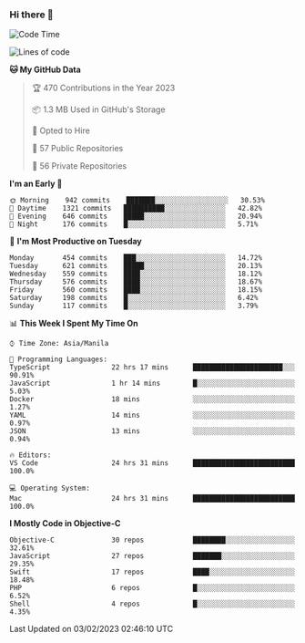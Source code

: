 ### Hi there 👋

<!--START_SECTION:waka-->
![Code Time](http://img.shields.io/badge/Code%20Time-3%2C599%20hrs%2057%20mins-blue)

![Lines of code](https://img.shields.io/badge/From%20Hello%20World%20I%27ve%20Written-2%20Million%20lines%20of%20code-blue)

**🐱 My GitHub Data** 

> 🏆 470 Contributions in the Year 2023
 > 
> 📦 1.3 MB Used in GitHub's Storage 
 > 
> 💼 Opted to Hire
 > 
> 📜 57 Public Repositories 
 > 
> 🔑 56 Private Repositories  
 > 
**I'm an Early 🐤** 

```text
🌞 Morning    942 commits    ███████░░░░░░░░░░░░░░░░░░   30.53% 
🌆 Daytime    1321 commits   ██████████░░░░░░░░░░░░░░░   42.82% 
🌃 Evening    646 commits    █████░░░░░░░░░░░░░░░░░░░░   20.94% 
🌙 Night      176 commits    █░░░░░░░░░░░░░░░░░░░░░░░░   5.71%

```
📅 **I'm Most Productive on Tuesday** 

```text
Monday       454 commits    ███░░░░░░░░░░░░░░░░░░░░░░   14.72% 
Tuesday      621 commits    █████░░░░░░░░░░░░░░░░░░░░   20.13% 
Wednesday    559 commits    ████░░░░░░░░░░░░░░░░░░░░░   18.12% 
Thursday     576 commits    ████░░░░░░░░░░░░░░░░░░░░░   18.67% 
Friday       560 commits    ████░░░░░░░░░░░░░░░░░░░░░   18.15% 
Saturday     198 commits    █░░░░░░░░░░░░░░░░░░░░░░░░   6.42% 
Sunday       117 commits    █░░░░░░░░░░░░░░░░░░░░░░░░   3.79%

```


📊 **This Week I Spent My Time On** 

```text
⌚︎ Time Zone: Asia/Manila

💬 Programming Languages: 
TypeScript               22 hrs 17 mins      ██████████████████████░░░   90.91% 
JavaScript               1 hr 14 mins        █░░░░░░░░░░░░░░░░░░░░░░░░   5.03% 
Docker                   18 mins             ░░░░░░░░░░░░░░░░░░░░░░░░░   1.27% 
YAML                     14 mins             ░░░░░░░░░░░░░░░░░░░░░░░░░   0.97% 
JSON                     13 mins             ░░░░░░░░░░░░░░░░░░░░░░░░░   0.94%

🔥 Editors: 
VS Code                  24 hrs 31 mins      █████████████████████████   100.0%

💻 Operating System: 
Mac                      24 hrs 31 mins      █████████████████████████   100.0%

```

**I Mostly Code in Objective-C** 

```text
Objective-C              30 repos            ████████░░░░░░░░░░░░░░░░░   32.61% 
JavaScript               27 repos            ███████░░░░░░░░░░░░░░░░░░   29.35% 
Swift                    17 repos            ████░░░░░░░░░░░░░░░░░░░░░   18.48% 
PHP                      6 repos             █░░░░░░░░░░░░░░░░░░░░░░░░   6.52% 
Shell                    4 repos             █░░░░░░░░░░░░░░░░░░░░░░░░   4.35%

```



 Last Updated on 03/02/2023 02:46:10 UTC
<!--END_SECTION:waka-->


<!--
**rad182/rad182** is a ✨ _special_ ✨ repository because its `README.md` (this file) appears on your GitHub profile.

Here are some ideas to get you started:

- 🔭 I’m currently working on ...
- 🌱 I’m currently learning ...
- 👯 I’m looking to collaborate on ...
- 🤔 I’m looking for help with ...
- 💬 Ask me about ...
- 📫 How to reach me: ...
- 😄 Pronouns: ...
- ⚡ Fun fact: ...
-->
